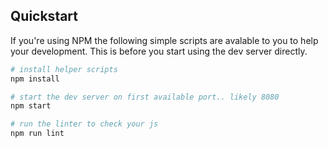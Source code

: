 ## Quickstart

If you're using NPM the following simple scripts are avalable to you to help
your development. This is before you start using the dev server directly.

```bash
# install helper scripts
npm install

# start the dev server on first available port.. likely 8080
npm start

# run the linter to check your js 
npm run lint
```
